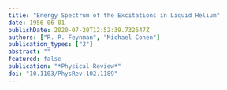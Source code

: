 ```yaml
---
title: "Energy Spectrum of the Excitations in Liquid Helium"
date: 1956-06-01
publishDate: 2020-07-20T12:52:39.732647Z
authors: ["R. P. Feynman", "Michael Cohen"]
publication_types: ["2"]
abstract: ""
featured: false
publication: "*Physical Review*"
doi: "10.1103/PhysRev.102.1189"
---
```


